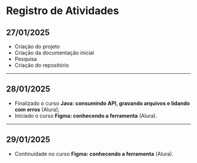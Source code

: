 # Registro de Atividades

## 27/01/2025  

- Criação do projeto  
- Criação da documentação inicial  
- Pesquisa  
- Criação do repositório  

---

## 28/01/2025  

- Finalizado o curso **Java: consumindo API, gravando arquivos e lidando com erros** (Alura);
- Iniciado o curso **Figma: conhecendo a ferramenta** (Alura). 

---

## 29/01/2025

- Continuidade no curso **Figma: conhecendo a ferramenta** (Alura).
